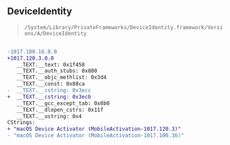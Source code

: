 ## DeviceIdentity

> `/System/Library/PrivateFrameworks/DeviceIdentity.framework/Versions/A/DeviceIdentity`

```diff

-1017.100.16.0.0
+1017.120.3.0.0
   __TEXT.__text: 0x1f458
   __TEXT.__auth_stubs: 0x800
   __TEXT.__objc_methlist: 0x3d4
   __TEXT.__const: 0x88ca
-  __TEXT.__cstring: 0x3ecc
+  __TEXT.__cstring: 0x3ecb
   __TEXT.__gcc_except_tab: 0x8b0
   __TEXT.__dlopen_cstrs: 0x11f
   __TEXT.__ustring: 0x4
CStrings:
+ "macOS Device Activator (MobileActivation-1017.120.3)"
- "macOS Device Activator (MobileActivation-1017.100.16)"

```
